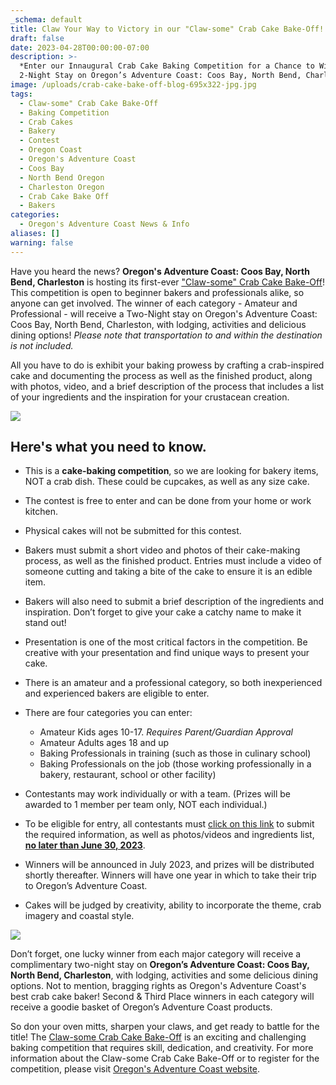 ```yaml
---
_schema: default
title: Claw Your Way to Victory in our "Claw-some" Crab Cake Bake-Off!
draft: false
date: 2023-04-28T00:00:00-07:00
description: >-
  *Enter our Innaugural Crab Cake Baking Competition for a Chance to Win an Epic
  2-Night Stay on Oregon’s Adventure Coast: Coos Bay, North Bend, Charleston! *
image: /uploads/crab-cake-bake-off-blog-695x322-jpg.jpg
tags:
  - Claw-some" Crab Cake Bake-Off
  - Baking Competition
  - Crab Cakes
  - Bakery
  - Contest
  - Oregon Coast
  - Oregon's Adventure Coast
  - Coos Bay
  - North Bend Oregon
  - Charleston Oregon
  - Crab Cake Bake Off
  - Bakers
categories:
  - Oregon's Adventure Coast News & Info
aliases: []
warning: false
---
```

Have you heard the news? **Oregon's Adventure Coast: Coos Bay, North Bend, Charleston** is hosting its first-ever [<u>"Claw-some" Crab Cake Bake-Off</u>](https://www.oregonsadventurecoast.com/crab-cake-bake-off/)! This competition is open to beginner bakers and professionals alike, so anyone can get involved. The winner of each category - Amateur and Professional - will receive a Two-Night stay on Oregon's Adventure Coast: Coos Bay, North Bend, Charleston, with lodging, activities and delicious dining options! *Please note that transportation to and within the destination is not included.*

All you have to do is exhibit your baking prowess by crafting a crab-inspired cake and documenting the process as well as the finished product, along with photos, video, and a brief description of the process that includes a list of your ingredients and the inspiration for your crustacean creation.&nbsp;

![](/uploads/crab-cake-bake-off-oregon-s-adventure-coast.jpeg)

## Here's what you need to know.

* This is a **cake-baking competition**, so we are looking for bakery items, NOT a crab dish. These could be cupcakes, as well as any size cake.

* The contest is free to enter and can be done from your home or work kitchen.

* Physical cakes will not be submitted for this contest.

* Bakers must submit a short video and photos of their cake-making process, as well as the finished product. Entries must include a video of someone cutting and taking a bite of the cake to ensure it is an edible item.

* Bakers will also need to submit a brief description of the ingredients and inspiration. Don’t forget to give your cake a catchy name to make it stand out!

* Presentation is one of the most critical factors in the competition. Be creative with your presentation and find unique ways to present your cake.

* There is an amateur and a professional category, so both inexperienced and experienced bakers are eligible to enter.

* There are four categories you can enter:
  * Amateur Kids ages 10-17. *Requires Parent/Guardian Approval*
  * Amateur Adults ages 18 and up
  * Baking Professionals in training (such as those in culinary school)
  * Baking Professionals on the job (those working professionally in a bakery, restaurant, school or other facility)

* Contestants may work individually or with a team. (Prizes will be awarded to 1 member per team only, NOT each individual.)

* To be eligible for entry, all contestants must [<u>click on this link</u>](https://www.oregonsadventurecoast.com/crab-cake-bake-off-form/) to submit the required information, as well as photos/videos and ingredients list, **<u>no later than June 30, 2023</u>**.

* Winners will be announced in July 2023, and prizes will be distributed shortly thereafter. Winners will have one year in which to take their trip to Oregon’s Adventure Coast.

* Cakes will be judged by creativity, ability to incorporate the theme, crab imagery and coastal style.

![](/uploads/crab-cake-baking-contest-oregon-s-adventure-coast.jpeg)

Don’t forget, one lucky winner from each major category will receive a complimentary two-night stay on **Oregon’s Adventure Coast: Coos Bay, North Bend, Charleston**, with lodging, activities and some delicious dining options. Not to mention, bragging rights as Oregon's Adventure Coast's best crab cake baker! Second & Third Place winners in each category will receive a goodie basket of Oregon’s Adventure Coast products.

So don your oven mitts, sharpen your claws, and get ready to battle for the title! The [<u>Claw-some Crab Cake Bake-Off</u>](https://www.oregonsadventurecoast.com/crab-cake-bake-off/) is an exciting and challenging baking competition that requires skill, dedication, and creativity. For more information about the Claw-some Crab Cake Bake-Off or to register for the competition, please visit [<u>Oregon's Adventure Coast website</u>](https://www.oregonsadventurecoast.com/crab-cake-bake-off/).